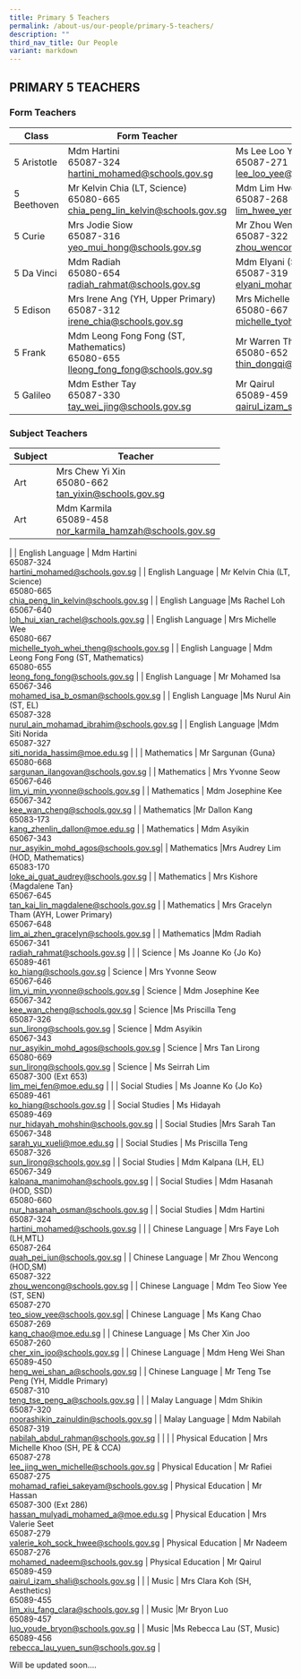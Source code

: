 ```yaml
---
title: Primary 5 Teachers
permalink: /about-us/our-people/primary-5-teachers/
description: ""
third_nav_title: Our People
variant: markdown
---
```

## PRIMARY 5 TEACHERS

### Form Teachers

| Class | Form Teacher | Form Teacher |
|---|---|---|
| 5 Aristotle | Mdm Hartini <br>65087-324<br>[hartini_mohamed@schools.gov.sg](mailto:hartini_mohamed@schools.gov.sg) | Ms Lee Loo Yee<br>65087-271<br>[lee_loo_yee@schools.gov.sg](mailto:lee_loo_yee@schools.gov.sg) |
| 5 Beethoven | Mr Kelvin Chia (LT, Science)<br>65080-665<br>[chia_peng_lin_kelvin@schools.gov.sg](mailto:chia_peng_lin_kelvin@schools.gov.sg) | Mdm Lim Hwee Yeng<br>65087-268<br>[lim_hwee_yeng@schools.gov.sg](mailto:lim_hwee_yeng@schools.gov.sg) |
| 5 Curie |Mrs Jodie Siow<br>65087-316<br>[yeo_mui_hong@schools.gov.sg](mailto:yeo_mui_hong@schools.gov.sg) | Mr Zhou Wencong (HOD, SM)<br>65087-322<br>[zhou_wencong@schools.gov.sg](mailto:zhou_wencong@schools.gov.sg) |
| 5 Da Vinci | Mdm Radiah<br>65080-654<br>[radiah_rahmat@schools.gov.sg](mailto:radiah_rahmat@schools.gov.sg) | Mdm Elyani (ST, ML)<br>65087-319<br>[elyani_mohamed@schools.gov.sg](mailto:elyani_mohamed@schools.gov.sg) |
| 5 Edison | Mrs Irene Ang (YH, Upper Primary)<br>65087-312<br>[irene_chia@schools.gov.sg](mailto:irene_chia@schools.gov.sg) | Mrs Michelle Wee<br>65080-667<br>[michelle_tyoh_whei_theng@schools.gov.sg](mailto:michelle_tyoh_whei_theng@schools.gov.sg) |
| 5 Frank |Mdm Leong Fong Fong (ST, Mathematics)<br>65080-655<br>[lleong_fong_fong@schools.gov.sg](mailto:leong_fong_fong@schools.gov.sg) | Mr Warren Thin (HOD, ICT)<br>65080-652<br>[thin_dongqi@schools.gov.sg](mailto:thin_dongqi@schools.gov.sg) |
| 5 Galileo | Mdm Esther Tay<br>65087-330<br>[tay_wei_jing@schools.gov.sg](mailto:tay_wei_jing@schools.gov.sg)|Mr Qairul <br>65089-459<br>[qairul_izam_shali@schools.gov.sg](mailto:qairul_izam_shali@schools.gov.sg) |

### Subject Teachers

| Subject | Teacher |
|---|---|
| Art | Mrs Chew Yi Xin<br>65080-662<br>[tan\_yixin@schools.gov.sg](mailto:tan\_yixin@schools.gov.sg) |
| Art | Mdm Karmila<br>65089-458<br>[nor_karmila_hamzah@schools.gov.sg](mailto:nor_karmila_hamzah@schools.gov.sg) 
|
| English Language | Mdm Hartini <br>65087-324<br>[hartini_mohamed@schools.gov.sg](mailto:hartini_mohamed@schools.gov.sg) |
| English Language | Mr Kelvin Chia (LT, Science)<br>65080-665<br>[chia_peng_lin_kelvin@schools.gov.sg](mailto:chia_peng_lin_kelvin@schools.gov.sg)  |
| English Language |Ms Rachel Loh<br>65067-640<br>[loh_hui_xian_rachel@schools.gov.sg](mailto:loh_hui_xian_rachel@schools.gov.sg) |
| English Language | Mrs Michelle Wee<br>65080-667<br>[michelle_tyoh_whei_theng@schools.gov.sg](mailto:michelle_tyoh_whei_theng@schools.gov.sg) |
| English Language | Mdm Leong Fong Fong (ST, Mathematics)<br>65080-655<br>[leong_fong_fong@schools.gov.sg](mailto:leong_fong_fong@schools.gov.sg) |
| English Language | Mr Mohamed Isa<br>65067-346<br>[mohamed_isa_b_osman@schools.gov.sg](mailto:mohamed_isa_b_osman@schools.gov.sg) |
| English Language |Ms Nurul Ain (ST, EL)<br>65087-328<br>[nurul_ain_mohamad_ibrahim@schools.gov.sg](mailto:nurul_ain_mohamad_ibrahim@schools.gov.sg) |
| English Language |Mdm Siti Norida<br>65087-327<br>[siti_norida_hassim@moe.edu.sg](mailto:siti_norida_hassim@moe.edu.sg) |
|
| Mathematics | Mr Sargunan {Guna} <br>65080-668<br>[sargunan_ilangovan@schools.gov.sg](mailto:sargunan_ilangovan@schools.gov.sg) |
| Mathematics | Mrs Yvonne Seow<br>65067-646<br>[lim_yi_min_yvonne@schools.gov.sg](mailto:lim_yi_min_yvonne@schools.gov.sg) |
| Mathematics | Mdm Josephine Kee<br>65067-342<br>[kee_wan_cheng@schools.gov.sg](mailto:kee_wan_cheng@schools.gov.sg) |
| Mathematics |Mr Dallon Kang<br>65083-173<br>[kang_zhenlin_dallon@moe.edu.sg](mailto:kang_zhenlin_dallon@moe.edu.sg) |
| Mathematics | Mdm Asyikin<br>65067-343<br>[nur_asyikin_mohd_agos@schools.gov.sg](mailto:nur_asyikin_mohd_agos@schools.gov.sg)|
| Mathematics |Mrs Audrey Lim (HOD, Mathematics)<br>65083-170<br>[loke_ai_guat_audrey@schools.gov.sg](mailto:loke_ai_guat_audrey@schools.gov.sg) |
| Mathematics | Mrs Kishore {Magdalene Tan}<br>65067-645<br>[tan_kai_lin_magdalene@schools.gov.sg](mailto:tan_kai_lin_magdalene@schools.gov.sg) |
| Mathematics | Mrs Gracelyn Tham (AYH, Lower Primary)<br>65067-648<br>[lim_ai_zhen_gracelyn@schools.gov.sg](mailto:lim_ai_zhen_gracelyn@schools.gov.sg) |
| Mathematics |Mdm Radiah<br>65067-341<br>[radiah_rahmat@schools.gov.sg](mailto:radiah_rahmat@schools.gov.sg) |
|
| Science | Ms Joanne Ko {Jo Ko} <br>65089-461<br>[ko_hiang@schools.gov.sg](mailto:ko_hiang@schools.gov.sg)  |
Science | Mrs Yvonne Seow<br>65067-646<br>[lim_yi_min_yvonne@schools.gov.sg](mailto:lim_yi_min_yvonne@schools.gov.sg)   |
Science | Mdm Josephine Kee<br>65067-342<br>[kee_wan_cheng@schools.gov.sg](mailto:kee_wan_cheng@schools.gov.sg)   |
Science |Ms Priscilla Teng<br>65087-326<br>[sun_lirong@schools.gov.sg](mailto:sun_lirong@schools.gov.sg)  |
Science | Mdm Asyikin<br>65067-343<br>[nur_asyikin_mohd_agos@schools.gov.sg](mailto:nur_asyikin_mohd_agos@schools.gov.sg)  |
Science | Mrs Tan Lirong<br>65080-669<br>[sun_lirong@schools.gov.sg](mailto:sun_lirong@schools.gov.sg)  |
Science | Ms Seirrah Lim<br>65087-300 (Ext 653)<br>[lim_mei_fen@moe.edu.sg](mailto:lim_mei_fen@moe.edu.sg)  |
|
| Social Studies | Ms Joanne Ko {Jo Ko} <br>65089-461<br>[ko_hiang@schools.gov.sg](mailto:ko_hiang@schools.gov.sg) |
|  Social Studies | Ms Hidayah<br>65089-469<br>[nur_hidayah_mohshin@schools.gov.sg](mailto:nur_hidayah_mohshin@schools.gov.sg) |
|  Social Studies |Mrs Sarah Tan<br>65067-348<br>[sarah_yu_xueli@moe.edu.sg](mailto:sarah_yu_xueli@moe.edu.sg) |
|  Social Studies | Ms Priscilla Teng<br>65087-326<br>[sun_lirong@schools.gov.sg](mailto:sun_lirong@schools.gov.sg) |
|  Social Studies | Mdm Kalpana (LH, EL)<br>65067-349<br>[kalpana_manimohan@schools.gov.sg](mailto:kalpana_manimohan@schools.gov.sg) |
| Social Studies | Mdm Hasanah (HOD, SSD)<br>65080-660<br>[nur_hasanah_osman@schools.gov.sg](mailto:nur_hasanah_osman@schools.gov.sg) |
| Social Studies | Mdm Hartini<br>65087-324<br>[hartini_mohamed@schools.gov.sg](mailto:hartini_mohamed@schools.gov.sg)  |
|
| Chinese Language | Mrs Faye Loh (LH,MTL) <br>65087-264<br>[quah_pei_jun@schools.gov.sg](mailto:quah_pei_jun@schools.gov.sg) |
| Chinese Language | Mr Zhou Wencong (HOD,SM)<br>65087-322<br>[zhou_wencong@schools.gov.sg](mailto:zhou_wencong@schools.gov.sg) |
| Chinese Language |  Mdm Teo Siow Yee (ST, SEN)<br>65087-270<br>[teo_siow_yee@schools.gov.sg](mailto:teo_siow_yee@schools.gov.sg)|
| Chinese Language | Ms Kang Chao<br>65087-269<br>[kang_chao@moe.edu.sg](mailto:kang_chao@moe.edu.sg) |
| Chinese Language | Ms Cher Xin Joo <br>65087-260<br>[cher_xin_joo@schools.gov.sg](mailto:cher_xin_joo@schools.gov.sg) |
| Chinese Language | Mdm Heng Wei Shan<br>65089-450<br>[heng_wei_shan_a@schools.gov.sg](mailto:heng_wei_shan_a@schools.gov.sg) |
| Chinese Language | Mr Teng Tse Peng (YH, Middle Primary)<br>65087-310<br>[teng_tse_peng_a@schools.gov.sg](mailto:teng_tse_peng_a@schools.gov.sg) |
|
| Malay Language | Mdm Shikin <br>65087-320<br>[noorashikin_zainuldin@schools.gov.sg](mailto:noorashikin_zainuldin@schools.gov.sg) |
| Malay Language | Mdm Nabilah<br>65087-319<br>[nabilah_abdul_rahman@schools.gov.sg](mailto:nabilah_abdul_rahman@schools.gov.sg)  |
|
|
| Physical Education | Mrs Michelle Khoo (SH, PE &amp; CCA) <br>65087-278<br>[lee_jing_wen_michelle@schools.gov.sg](mailto:lee_jing_wen_michelle@schools.gov.sg) |
Physical Education | Mr Rafiei <br>65087-275<br>[mohamad_rafiei_sakeyam@schools.gov.sg](mailto:mohamad_rafiei_sakeyam@schools.gov.sg) |
Physical Education |  Mr Hassan<br>65087-300 (Ext 286)<br>[hassan_mulyadi_mohamed_a@moe.edu.sg](mailto:hassan_mulyadi_mohamed_a@moe.edu.sg) |
Physical Education | Mrs Valerie Seet<br>65087-279<br>[valerie_koh_sock_hwee@schools.gov.sg](mailto:valerie_koh_sock_hwee@schools.gov.sg) |
Physical Education |  Mr Nadeem<br>65087-276<br>[mohamed_nadeem@schools.gov.sg](mailto:mohamed_nadeem@schools.gov.sg) |
Physical Education |  Mr Qairul<br>65089-459<br>[qairul_izam_shali@schools.gov.sg](mailto:qairul_izam_shali@schools.gov.sg) |
|
| Music | Mrs Clara Koh (SH, Aesthetics)<br>65089-455<br>[lim_xiu_fang_clara@schools.gov.sg](mailto:lim_xiu_fang_clara@schools.gov.sg) |
| Music |Mr Bryon Luo<br>65089-457<br>[luo_youde_bryon@schools.gov.sg](mailto:luo_youde_bryon@schools.gov.sg) |
| Music |Ms Rebecca Lau (ST, Music)<br>65089-456<br>[rebecca_lau_yuen_sun@schools.gov.sg](mailto:rebecca_lau_yuen_sun@schools.gov.sg) |

Will be updated soon....